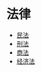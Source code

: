 # 法律
* [民法](https://github.com/wsg815/working/blob/main/%E6%B0%91%E6%B3%95/readme.md)
* [刑法](https://github.com/wsg815/working/blob/main/%E5%88%91%E6%B3%95/readme.md)
* [商法](https://github.com/wsg815/working/blob/main/%E5%95%86%E6%B3%95/readme.md)
* [经济法](https://github.com/wsg815/working/blob/main/%E7%BB%8F%E6%B5%8E%E6%B3%95/readme.md)
